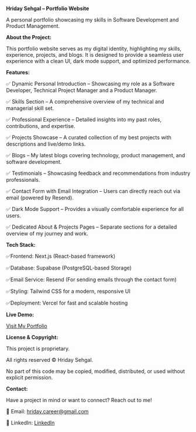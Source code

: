 **Hriday Sehgal – Portfolio Website**

A personal portfolio showcasing my skills in Software Development and Product Management.

**About the Project:**

This portfolio website serves as my digital identity, highlighting my skills, experience, projects, and blogs. It is designed to provide a seamless user experience with a clean UI, dark mode support, and optimized performance.

**Features:**

✅ Dynamic Personal Introduction – Showcasing my role as a Software Developer, Technical Project Manager and a Product Manager.

✅ Skills Section – A comprehensive overview of my technical and managerial skill set.

✅ Professional Experience – Detailed insights into my past roles, contributions, and expertise.

✅ Projects Showcase – A curated collection of my best projects with descriptions and live/demo links.

✅ Blogs – My latest blogs covering technology, product management, and software development.

✅ Testimonials – Showcasing feedback and recommendations from industry professionals.

✅ Contact Form with Email Integration – Users can directly reach out via email (powered by Resend).

✅ Dark Mode Support – Provides a visually comfortable experience for all users.

✅ Dedicated About & Projects Pages – Separate sections for a detailed overview of my journey and work.

**Tech Stack:**

✅Frontend: Next.js (React-based framework)

✅Database: Supabase (PostgreSQL-based Storage)

✅Email Service: Resend (For sending emails through the contact form)

✅Styling: Tailwind CSS for a modern, responsive UI

✅Deployment: Vercel for fast and scalable hosting

**Live Demo:**

[Visit My Portfolio](https://hridaysehgal.vercel.app/) 

**License & Copyright:**

This project is proprietary.

All rights reserved © Hriday Sehgal.

No part of this code may be copied, modified, distributed, or used without explicit permission.

**Contact:**

Have a project in mind or want to connect? Reach out to me!

📧 Email: hriday.career@gmail.com

🔗 LinkedIn: [LinkedIn](https://www.linkedin.com/in/hridaysehgal/)
